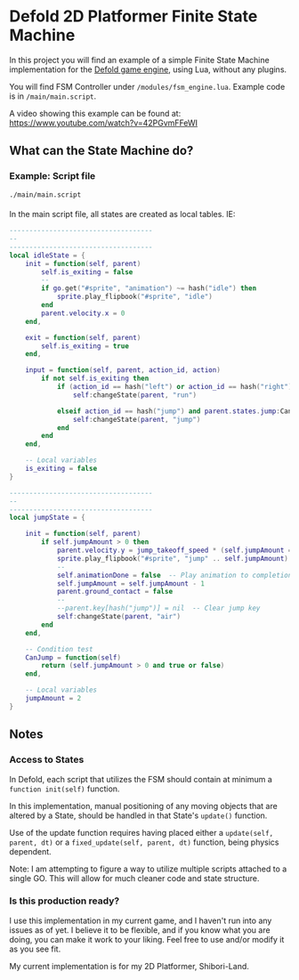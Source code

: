 # Defold 2D Platformer Finite State Machine

In this project you will find an example of a simple Finite State Machine implementation for the <a href="https://www.defold.com">Defold game engine</a>, using Lua, without any plugins.

You will find FSM Controller under `/modules/fsm_engine.lua`. Example code is in `/main/main.script`.

A video showing this example can be found at: https://www.youtube.com/watch?v=42PGvmFFeWI


## What can the State Machine do?

### Example: Script file
`./main/main.script`
####
In the main script file, all states are created as local tables. IE: 

```lua
------------------------------------
--
------------------------------------
local idleState = {
	init = function(self, parent)
		self.is_exiting = false
		--
		if go.get("#sprite", "animation") ~= hash("idle") then
			sprite.play_flipbook("#sprite", "idle")
		end
		parent.velocity.x = 0
	end,

	exit = function(self, parent)
		self.is_exiting = true
	end,

	input = function(self, parent, action_id, action)
		if not self.is_exiting then
			if (action_id == hash("left") or action_id == hash("right")) and (action.value and action.value > 0) then
				self:changeState(parent, "run")

			elseif action_id == hash("jump") and parent.states.jump:CanJump() then
				self:changeState(parent, "jump")
			end
		end		
	end,

	-- Local variables
	is_exiting = false
}

------------------------------------
--
------------------------------------
local jumpState = {

	init = function(self, parent)
		if self.jumpAmount > 0 then
			parent.velocity.y = jump_takeoff_speed * (self.jumpAmount == 2 and 1 or 0.75)
			sprite.play_flipbook("#sprite", "jump" .. self.jumpAmount)
			--
			self.animationDone = false  -- Play animation to completion
			self.jumpAmount = self.jumpAmount - 1
			parent.ground_contact = false
			--
			--parent.key[hash("jump")] = nil  -- Clear jump key
			self:changeState(parent, "air")
		end
	end,

	-- Condition test
	CanJump = function(self)
		return (self.jumpAmount > 0 and true or false)
	end,

	-- Local variables
	jumpAmount = 2
}
```


## Notes

### Access to States

In Defold, each script that utilizes the FSM should contain at minimum a `function init(self)` function. 

In this implementation, manual positioning of any moving objects that are altered by a State, should be handled in that State's `update()` function.

Use of the update function requires having placed either a `update(self, parent, dt)` or a `fixed_update(self, parent, dt)` function, being physics dependent.

Note: I am attempting to figure a way to utilize multiple scripts attached to a single GO. This will allow for much cleaner code and state structure.


### Is this production ready?

I use this implementation in my current game, and I haven't run into any issues as of yet. I believe it to be flexible, and if you know what you are doing, 
you can make it work to your liking. Feel free to use and/or modify it as you see fit. 

My current implementation is for my 2D Platformer, Shibori-Land.

